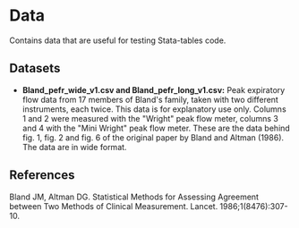 # Data
Contains data that are useful for testing Stata-tables code.

## Datasets
* **Bland_pefr_wide_v1.csv and Bland_pefr_long_v1.csv:** Peak expiratory flow data from 17 members of Bland's family, taken with two different instruments, each twice. This data is for explanatory use only. Columns 1 and 2 were measured with the "Wright" peak flow meter, columns 3 and 4 with the "Mini Wright" peak flow meter. These are the data behind fig. 1, fig. 2 and fig. 6 of the original paper by Bland and Altman (1986). The data are in wide format.

## References
Bland JM, Altman DG. Statistical Methods for Assessing Agreement between Two Methods of Clinical Measurement. Lancet. 1986;1(8476):307-10.
